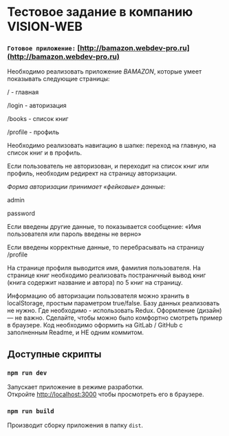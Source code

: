 # Тестовое задание в компанию VISION-WEB

### `Готовое приложение:` [http://bamazon.webdev-pro.ru](http://bamazon.webdev-pro.ru)

Необходимо реализовать приложение *BAMAZON*, которые умеет показывать следующие страницы:

/ - главная

/login - авторизация

/books - список книг

/profile - профиль

Необходимо реализовать навигацию в шапке: переход на главную, на список книг и в профиль.

Если пользователь не авторизован, и переходит на список книг или профиль, необходим редирект на страницу авторизации.

*Форма авторизации принимает «фейковые» данные:*

admin

password

Если введены другие данные, то показывается сообщение: «Имя пользователя или пароль введены не верно»

Если введены корректные данные, то перебрасывать на страницу /profile

На странице профиля выводится имя, фамилия пользователя. На странице книг необходимо реализовать постраничный вывод книг (книга содержит название и автора) по 5 книг на страницу.

Информацию об авторизации пользователя можно хранить в localStorage, простым параметром true/false. Базу данных реализовать не нужно. Где необходимо - использовать Redux. Оформление (дизайн) — не важно. Сделайте, чтобы можно было комфортно смотреть пример в браузере. Код необходимо оформить на GitLab / GitHub с заполненным Readme, и НЕ одним коммитом.

## Доступные скрипты

### `npm run dev`

Запускает приложение в режиме разработки.<br />
Откройте [http://localhost:3000](http://localhost:3000) чтобы просмотреть его в браузере.

### `npm run build`

Производит сборку приложения в папку `dist`.
